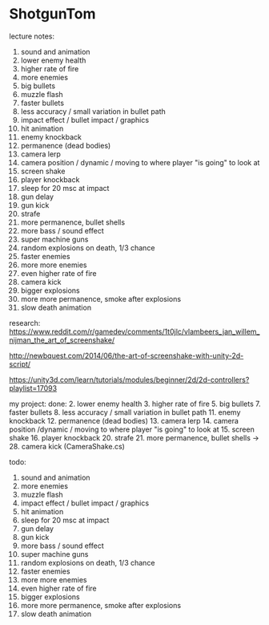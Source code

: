 # ShotgunTom

lecture notes:
1. sound and animation
2. lower enemy health
3. higher rate of fire
4. more enemies
5. big bullets
6. muzzle flash
7. faster bullets
8. less accuracy / small variation in bullet path
9. impact effect / bullet impact / graphics
10. hit animation
11. enemy knockback
12. permanence (dead bodies)
13. camera lerp
14. camera position / dynamic / moving to where player "is going" to look at
15. screen shake
16. player knockback
17. sleep for 20 msc at impact
18. gun delay
19. gun kick
20. strafe
21. more permanence, bullet shells
22. more bass / sound effect
23. super machine guns
24. random explosions on death, 1/3 chance
25. faster enemies
26. more more enemies
27. even higher rate of fire
28. camera kick
29. bigger explosions
30. more more permanence, smoke after explosions
31. slow death animation


research:
https://www.reddit.com/r/gamedev/comments/1t0jlc/vlambeers_jan_willem_nijman_the_art_of_screenshake/

http://newbquest.com/2014/06/the-art-of-screenshake-with-unity-2d-script/

https://unity3d.com/learn/tutorials/modules/beginner/2d/2d-controllers?playlist=17093




my project:
done:
2. lower enemy health
3. higher rate of fire
5. big bullets
7. faster bullets
8. less accuracy / small variation in bullet path
11. enemy knockback
12. permanence (dead bodies)
13. camera lerp
14. camera position /dynamic / moving to where player "is going" to look at
15. screen shake
16. player knockback
20. strafe
21. more permanence, bullet shells
-> 28. camera kick (CameraShake.cs)


todo:
1. sound and animation
4. more enemies
6. muzzle flash
9. impact effect / bullet impact / graphics
10. hit animation
17. sleep for 20 msc at impact
18. gun delay
19. gun kick
22. more bass / sound effect
23. super machine guns
24. random explosions on death, 1/3 chance
25. faster enemies
26. more more enemies
27. even higher rate of fire
29. bigger explosions
30. more more permanence, smoke after explosions
31. slow death animation






